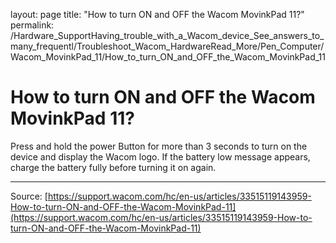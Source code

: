 layout: page
title: "How to turn ON and OFF the Wacom MovinkPad 11?"
permalink: /Hardware_SupportHaving_trouble_with_a_Wacom_device_See_answers_to_many_frequentl/Troubleshoot_Wacom_HardwareRead_More/Pen_Computer/Wacom_MovinkPad_11/How_to_turn_ON_and_OFF_the_Wacom_MovinkPad_11

# How to turn ON and OFF the Wacom MovinkPad 11?

Press and hold the power Button for more than 3 seconds to turn on the device and display the Wacom logo. If the battery low message appears, charge the battery fully before turning it on again.

---
Source: [https://support.wacom.com/hc/en-us/articles/33515119143959-How-to-turn-ON-and-OFF-the-Wacom-MovinkPad-11](https://support.wacom.com/hc/en-us/articles/33515119143959-How-to-turn-ON-and-OFF-the-Wacom-MovinkPad-11)
